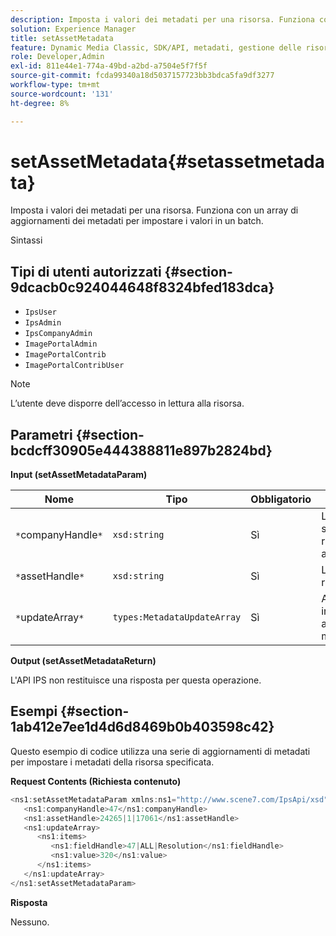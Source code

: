 ```yaml
---
description: Imposta i valori dei metadati per una risorsa. Funziona con un array di aggiornamenti dei metadati per impostare i valori in un batch.
solution: Experience Manager
title: setAssetMetadata
feature: Dynamic Media Classic, SDK/API, metadati, gestione delle risorse
role: Developer,Admin
exl-id: 811e44e1-774a-49bd-a2bd-a7504e5f7f5f
source-git-commit: fcda99340a18d5037157723bb3bdca5fa9df3277
workflow-type: tm+mt
source-wordcount: '131'
ht-degree: 8%

---
```


# setAssetMetadata{#setassetmetadata}

Imposta i valori dei metadati per una risorsa. Funziona con un array di aggiornamenti dei metadati per impostare i valori in un batch.

Sintassi

## Tipi di utenti autorizzati {#section-9dcacb0c924044648f8324bfed183dca}

* `IpsUser`
* `IpsAdmin`
* `IpsCompanyAdmin`
* `ImagePortalAdmin`
* `ImagePortalContrib`
* `ImagePortalContribUser`

>[!NOTE]
>
>L’utente deve disporre dell’accesso in lettura alla risorsa.

## Parametri {#section-bcdcff30905e444388811e897b2824bd}

**Input (setAssetMetadataParam)**

| Nome | Tipo | Obbligatorio | Descrizione |
|---|---|---|---|
| `*`companyHandle`*` | `xsd:string` | Sì | L’handle della società con la risorsa da aggiornare. |
| `*`assetHandle`*` | `xsd:string` | Sì | L’handle della risorsa. |
| `*`updateArray`*` | `types:MetadataUpdateArray` | Sì | Aggiornamenti in un array di aggiornamento metadati. |

**Output (setAssetMetadataReturn)**

L&#39;API IPS non restituisce una risposta per questa operazione.

## Esempi {#section-1ab412e7ee1d4d6d8469b0b403598c42}

Questo esempio di codice utilizza una serie di aggiornamenti di metadati per impostare i metadati della risorsa specificata.

**Request Contents (Richiesta contenuto)**

```java
<ns1:setAssetMetadataParam xmlns:ns1="http://www.scene7.com/IpsApi/xsd">
   <ns1:companyHandle>47</ns1:companyHandle>
   <ns1:assetHandle>24265|1|17061</ns1:assetHandle>
   <ns1:updateArray>
      <ns1:items>
         <ns1:fieldHandle>47|ALL|Resolution</ns1:fieldHandle>
         <ns1:value>320</ns1:value>
      </ns1:items>
   </ns1:updateArray>
</ns1:setAssetMetadataParam>
```

**Risposta**

Nessuno.
